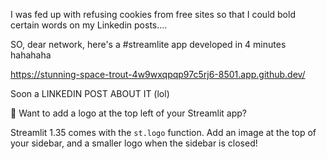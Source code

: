 I was fed up with refusing cookies from free sites so that I could bold certain words on my Linkedin posts.... 



SO, dear network, here's a #streamlite app developed in 4 minutes hahahaha



https://stunning-space-trout-4w9wxqpqp97c5rj6-8501.app.github.dev/


Soon a LINKEDIN POST ABOUT IT (lol) 




🌸 Want to add a logo at the top left of your Streamlit app? 

Streamlit 1.35 comes with the `st.logo` function. 
Add an image at the top of your sidebar, and a smaller logo when the sidebar is closed!



